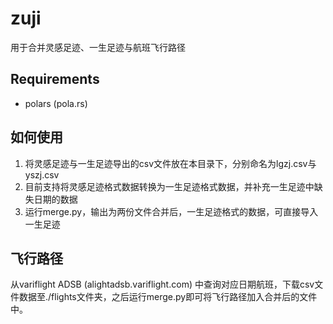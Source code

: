# zuji

用于合并灵感足迹、一生足迹与航班飞行路径

## Requirements

- polars (pola.rs)

## 如何使用

1. 将灵感足迹与一生足迹导出的csv文件放在本目录下，分别命名为lgzj.csv与yszj.csv
2. 目前支持将灵感足迹格式数据转换为一生足迹格式数据，并补充一生足迹中缺失日期的数据
3. 运行merge.py，输出为两份文件合并后，一生足迹格式的数据，可直接导入一生足迹

## 飞行路径

从variflight ADSB (alightadsb.variflight.com) 中查询对应日期航班，下载csv文件数据至./flights文件夹，之后运行merge.py即可将飞行路径加入合并后的文件中。
